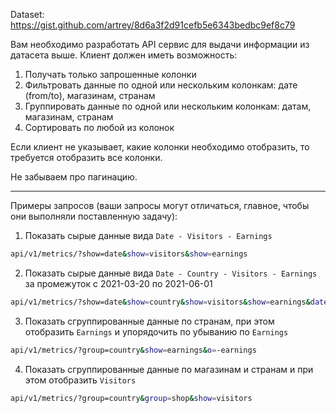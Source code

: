 Dataset: https://gist.github.com/artrey/8d6a3f2d91cefb5e6343bedbc9ef8c79

Вам необходимо разработать API сервис для выдачи информации из датасета выше. Клиент должен иметь возможность:

1. Получать только запрошенные колонки
2. Фильтровать данные по одной или нескольким колонкам: дате (from/to), магазинам, странам
3. Группировать данные по одной или нескольким колонкам: датам, магазинам, странам
4. Сортировать по любой из колонок

Если клиент не указывает, какие колонки необходимо отобразить, то требуется отобразить все колонки.

Не забываем про пагинацию.

---

Примеры запросов (ваши запросы могут отличаться, главное, чтобы они выполняли поставленную задачу):

1. Показать сырые данные вида `Date - Visitors - Earnings`
```bash
api/v1/metrics/?show=date&show=visitors&show=earnings
```
2. Показать сырые данные вида `Date - Country - Visitors - Earnings` за промежуток с 2021-03-20 по 2021-06-01
```bash
api/v1/metrics/?show=date&show=country&show=visitors&show=earnings&date_from=2021-03-20&date_to=2021-06-01
```
3. Показать сгруппированные данные по странам, при этом отобразить `Earnings` и упорядочить по убыванию по `Earnings`
```bash
api/v1/metrics/?group=country&show=earnings&o=-earnings
```
4. Показать сгруппированные данные по магазинам и странам и при этом отобразить `Visitors`
```bash
api/v1/metrics/?group=country&group=shop&show=visitors
```
